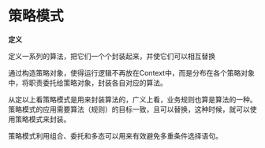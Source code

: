 # 策略模式

**定义**

定义一系列的算法，把它们一个个封装起来，并使它们可以相互替换

通过构造策略对象，使得运行逻辑不再放在Context中，而是分布在各个策略对象中，将职责委托给策略对象，封装各自对应的算法。

从定以上看策略模式是用来封装算法的，广义上看，业务规则也算是算法的一种。策略模式的应用需要算法（规则）的目标一致，且可以替换，这种时候，就可以使用策略模式来封装。

策略模式利用组合、委托和多态可以用来有效避免多重条件选择语句。
